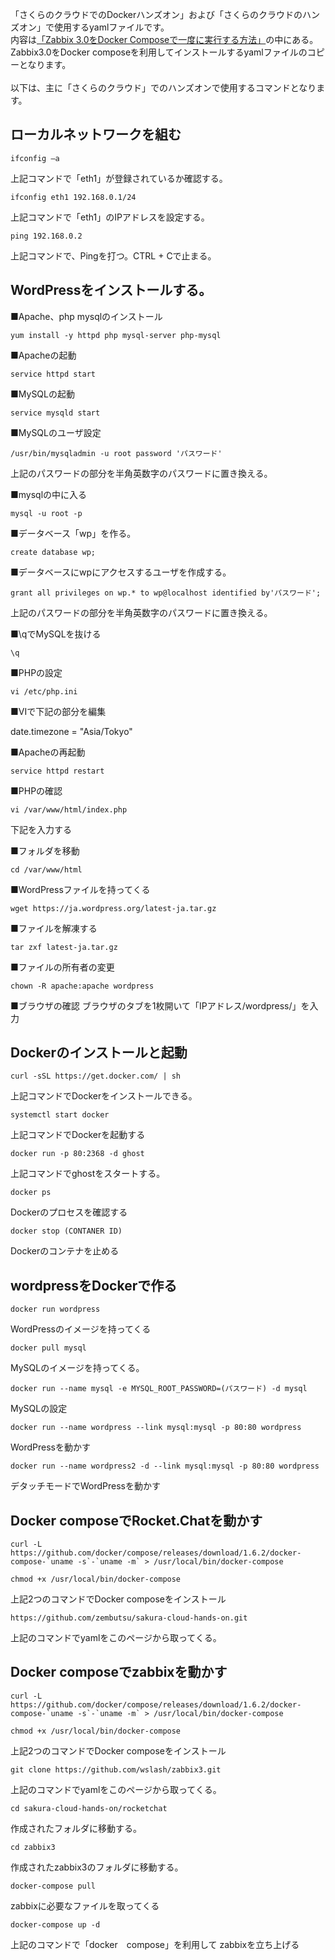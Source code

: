 
「さくらのクラウドでのDockerハンズオン」および「さくらのクラウドのハンズオン」で使用するyamlファイルです。
<br>
内容は[「Zabbix 3.0をDocker Composeで一度に実行する方法」](http://qiita.com/zembutsu/items/686b99be90d72688aee8)の中にある。Zabbix3.0をDocker composeを利用してインストールするyamlファイルのコピーとなります。
<br>
<br>
以下は、主に「さくらのクラウド」でのハンズオンで使用するコマンドとなります。

## ローカルネットワークを組む



```
ifconfig –a
```
上記コマンドで「eth1」が登録されているか確認する。


```
ifconfig eth1 192.168.0.1/24
```

上記コマンドで「eth1」のIPアドレスを設定する。

```
ping 192.168.0.2
```
上記コマンドで、Pingを打つ。CTRL + Cで止まる。


## WordPressをインストールする。

■Apache、php mysqlのインストール

```
yum install -y httpd php mysql-server php-mysql 
```

■Apacheの起動

```
service httpd start
```

■MySQLの起動

```
service mysqld start
```

■MySQLのユーザ設定
```
/usr/bin/mysqladmin -u root password 'パスワード' 
```
上記のパスワードの部分を半角英数字のパスワードに置き換える。

■mysqlの中に入る
```
mysql -u root -p
```

■データベース「wp」を作る。

```
create database wp;
```

■データベースにwpにアクセスするユーザを作成する。

```
grant all privileges on wp.* to wp@localhost identified by'パスワード'; 
```
上記のパスワードの部分を半角英数字のパスワードに置き換える。


■\qでMySQLを抜ける

```
\q 
```


■PHPの設定

```
vi /etc/php.ini
```

■VIで下記の部分を編集

date.timezone = "Asia/Tokyo" 

■Apacheの再起動


```
service httpd restart

```

■PHPの確認


```
vi /var/www/html/index.php

```
下記を入力する
<?php phpinfo() ?> 


■フォルダを移動

```
cd /var/www/html 
```

■WordPressファイルを持ってくる

```
wget https://ja.wordpress.org/latest-ja.tar.gz
```

■ファイルを解凍する

```
tar zxf latest-ja.tar.gz
```

■ファイルの所有者の変更
```
chown -R apache:apache wordpress
```

■ブラウザの確認
ブラウザのタブを1枚開いて「IPアドレス/wordpress/」を入力





## Dockerのインストールと起動

```
curl -sSL https://get.docker.com/ | sh
```
上記コマンドでDockerをインストールできる。



```
systemctl start docker
```
上記コマンドでDockerを起動する



```
docker run -p 80:2368 -d ghost
```

上記コマンドでghostをスタートする。


```
docker ps
```
Dockerのプロセスを確認する


```
docker stop (CONTANER ID)
```

Dockerのコンテナを止める



## wordpressをDockerで作る


```
docker run wordpress

```
WordPressのイメージを持ってくる



```
docker pull mysql

```
MySQLのイメージを持ってくる。


```
docker run --name mysql -e MYSQL_ROOT_PASSWORD=(パスワード) -d mysql
```
MySQLの設定



```
docker run --name wordpress --link mysql:mysql -p 80:80 wordpress

```
WordPressを動かす

```
docker run --name wordpress2 -d --link mysql:mysql -p 80:80 wordpress

```
デタッチモードでWordPressを動かす


## Docker composeでRocket.Chatを動かす

```
curl -L https://github.com/docker/compose/releases/download/1.6.2/docker-compose-`uname -s`-`uname -m` > /usr/local/bin/docker-compose
```

```
chmod +x /usr/local/bin/docker-compose 
```

上記2つのコマンドでDocker composeをインストール


```
https://github.com/zembutsu/sakura-cloud-hands-on.git
```

上記のコマンドでyamlをこのページから取ってくる。






## Docker composeでzabbixを動かす

```
curl -L https://github.com/docker/compose/releases/download/1.6.2/docker-compose-`uname -s`-`uname -m` > /usr/local/bin/docker-compose
```

```
chmod +x /usr/local/bin/docker-compose 
```

上記2つのコマンドでDocker composeをインストール


```
git clone https://github.com/wslash/zabbix3.git
```

上記のコマンドでyamlをこのページから取ってくる。



```
cd sakura-cloud-hands-on/rocketchat
```
作成されたフォルダに移動する。



```
cd zabbix3
```
作成されたzabbix3のフォルダに移動する。


```
docker-compose pull
```

zabbixに必要なファイルを取ってくる


```
docker-compose up -d

```
上記のコマンドで「docker　compose」を利用して zabbixを立ち上げる


